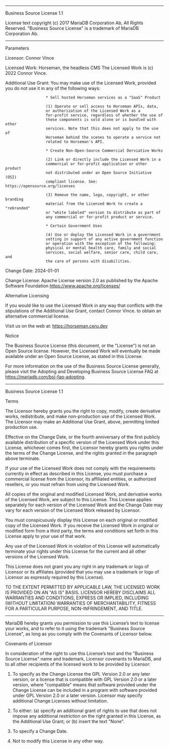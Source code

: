 -----------------------------------------------------------------------------

Business Source License 1.1

License text copyright (c) 2017 MariaDB Corporation Ab, All Rights Reserved.
"Business Source License" is a trademark of MariaDB Corporation Ab.

-----------------------------------------------------------------------------

Parameters

Licensor:             Connor Vince

Licensed Work:        Horseman, the headless CMS
                      The Licensed Work is (c) 2022 Connor Vince.
                      
Additional Use Grant: You may make use of the Licensed Work, provided you
                      do not use it in any of the following ways:
                      

                      * Sell hosted Horseman services as a "SaaS" Product

                      (1) Operate or sell access to Horseman APIs, data,
                      or authorization of the Licensed Work as a
                      for-profit service, regardless of whether the use of
                      these components is sold alone or is bundled with other
                      services. Note that this does not apply to the use of
                      Horseman behind the scenes to operate a service not
                      related to Horseman's API.

                      * Create Non-Open-Source Commercial Derviative Works

                      (2) Link or directly include the Licensed Work in a
                      commercial or for-profit application or other product
                      not distributed under an Open Source Initiative (OSI)
                      compliant license. See: https://opensource.org/licenses

                      (3) Remove the name, logo, copyright, or other branding
                      material from the Licensed Work to create a "rebranded"
                      or "white labeled" version to distribute as part of
                      any commercial or for-profit product or service.

                      * Certain Government Uses

                      (4) Use or deploy the Licensed Work in a government
                      setting in support of any active government function
                      or operation with the exception of the following:
                      physical or mental health care, family and social
                      services, social welfare, senior care, child care, and
                      the care of persons with disabilities.

Change Date:          2024-01-01

Change License:       Apache License version 2.0 as published by the Apache
                      Software Foundation
											https://www.apache.org/licenses/

Alternative Licensing

If you would like to use the Licensed Work in any way that conflicts with
the stipulations of the Additional Use Grant, contact Connor Vince. to
obtain an alternative commercial license.

Visit us on the web at: https://horseman.ceru.dev

Notice

The Business Source License (this document, or the "License") is not an Open
Source license. However, the Licensed Work will eventually be made available
under an Open Source License, as stated in this License.

For more information on the use of the Business Source License generally,
please visit the Adopting and Developing Business Source License FAQ at
https://mariadb.com/bsl-faq-adopting.

-----------------------------------------------------------------------------

Business Source License 1.1

Terms

The Licensor hereby grants you the right to copy, modify, create derivative
works, redistribute, and make non-production use of the Licensed Work. The
Licensor may make an Additional Use Grant, above, permitting limited
production use.

Effective on the Change Date, or the fourth anniversary of the first publicly
available distribution of a specific version of the Licensed Work under this
License, whichever comes first, the Licensor hereby grants you rights under
the terms of the Change License, and the rights granted in the paragraph
above terminate.

If your use of the Licensed Work does not comply with the requirements
currently in effect as described in this License, you must purchase a
commercial license from the Licensor, its affiliated entities, or authorized
resellers, or you must refrain from using the Licensed Work.

All copies of the original and modified Licensed Work, and derivative works
of the Licensed Work, are subject to this License. This License applies
separately for each version of the Licensed Work and the Change Date may vary
for each version of the Licensed Work released by Licensor.

You must conspicuously display this License on each original or modified copy
of the Licensed Work. If you receive the Licensed Work in original or
modified form from a third party, the terms and conditions set forth in this
License apply to your use of that work.

Any use of the Licensed Work in violation of this License will automatically
terminate your rights under this License for the current and all other
versions of the Licensed Work.

This License does not grant you any right in any trademark or logo of
Licensor or its affiliates (provided that you may use a trademark or logo of
Licensor as expressly required by this License).

TO THE EXTENT PERMITTED BY APPLICABLE LAW, THE LICENSED WORK IS PROVIDED ON
AN "AS IS" BASIS. LICENSOR HEREBY DISCLAIMS ALL WARRANTIES AND CONDITIONS,
EXPRESS OR IMPLIED, INCLUDING (WITHOUT LIMITATION) WARRANTIES OF
MERCHANTABILITY, FITNESS FOR A PARTICULAR PURPOSE, NON-INFRINGEMENT, AND
TITLE.

-----------------------------------------------------------------------------

MariaDB hereby grants you permission to use this License’s text to license
your works, and to refer to it using the trademark "Business Source License",
as long as you comply with the Covenants of Licensor below.

Covenants of Licensor

In consideration of the right to use this License’s text and the "Business
Source License" name and trademark, Licensor covenants to MariaDB, and to all
other recipients of the licensed work to be provided by Licensor:

1. To specify as the Change License the GPL Version 2.0 or any later version,
   or a license that is compatible with GPL Version 2.0 or a later version,
   where "compatible" means that software provided under the Change License can
   be included in a program with software provided under GPL Version 2.0 or a
   later version. Licensor may specify additional Change Licenses without
   limitation.

2. To either: (a) specify an additional grant of rights to use that does not
   impose any additional restriction on the right granted in this License, as
   the Additional Use Grant; or (b) insert the text "None".

3. To specify a Change Date.

4. Not to modify this License in any other way.